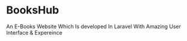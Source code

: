 # BooksHub
An E-Books Website Which Is developed In Laravel With Amazing User Interface &amp; Expereince
